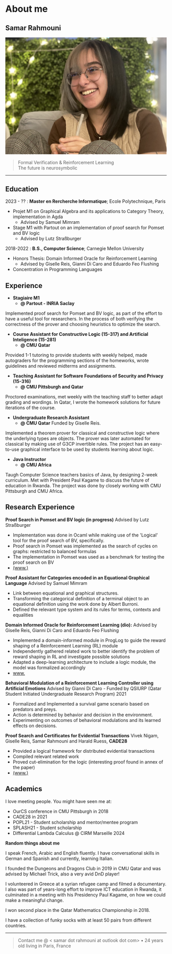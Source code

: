 About me
============
Samar Rahmouni
----

![image](photo.jpg)

>  Formal Verification & Reinforcement Learning \
>  The future is neurosymbolic
----

Education
---------

2023 - ??
:   **Master en Rercherche Informatique**; Ecole Polytechnique, Paris
* Projet M1 on Graphical Algebra and its applications to Category Theory, implementation in Agda
  *  Advised by Samuel Mimram 
* Stage M1 with Partout on an implementation of proof search for Pomset and BV logic 
  * Advised by Lutz Straßburger

2018-2022
:   **B.S., Computer Science**; Carnegie Mellon University
* Honors Thesis: Domain Informed Oracle for Reinforcement Learning
  * Advised by Giselle Reis, Gianni Di Caro and Eduardo Feo Flushing 
* Concentration in Programming Languages


Experience
----------

* **Stagiaire M1** 
  * **@ Partout - INRIA Saclay** 
  
Implemented proof search for Pomset and BV logic, as part of the effort to have a useful tool for researchers. In the process of both verifying the correctness of the prover and choosing heuristics to optimize the search. 

* **Course Assistant for Constructive Logic (15-317) and Artificial Inteligence (15-281)**
  * **@ CMU Qatar**

Provided 1-1 tutoring to provide students with weekly helped, made autograders for the programming sections of the homeworks, wrote guidelines and reviewed midterms and assignments. 

* **Teaching Assistant for Software Foundations of Security and Privacy (15-316)**
  * **@ CMU Pittsburgh and Qatar**

Proctored examinations, met weekly with the teaching staff to better adapt grading and wordings. In Qatar, I wrote the homework solutions for future iterations of the course.


* **Undergraduate Research Assistant**
  * **@ CMU Qatar**
Funded by Giselle Reis. 

Implemented a theorem prover for classical and constructive logic where the underlying types are objects. The prover was later automated for classical by making use of G3CP invertible rules. The project has an easy-to-use graphical interface to be used by students learning about logic. 

* **Java Instructor** 
  * **@ CMU Africa**

Taugh Computer Science teachers basics of Java, by designing 2-week curriculum. Met with President Paul Kagame to discuss the future of education in Rwanda. The project was done by closely working with CMU Pittsburgh and CMU Africa. 


Research Experience
--------------------

**Proof Search in Pomset and BV logic (in progress)** 
Advised by Lutz Straßburger 
* Implementation was done in Ocaml while making use of the 'Logical' tool for the proof search of BV, specifically. 
* Proof search in Pomset was implemented as the search of cycles on graphs: restricted to balanced formulas 
* The implementation in Pomset was used as a benchmark for testing the proof search on BV 
* [(www.)](prospectus.pdf)

**Proof Assistant for Categories encoded in an Equational Graphical Language** Advised by Samuel Mimram
* Link between equational and graphical structures. 
* Transforming the categorical definition of a terminal object to an equational definition using the work done by Albert Burroni.  
* Defined the relevant type system and its rules for terms, contexts and equalities 

**Domain Informed Oracle for Reinforcement Learning (dio):** Advised by Giselle Reis, Gianni Di Caro and Eduardo Feo Flushing
* Implemented a domain-informed module in ProgLog to guide the reward shaping of a Reinforcement Learning (RL) module 
* Independently gathered related work to better identify the problem of reward shaping in RL and investigate possible solutions
* Adapted a deep-learning architecture to include a logic module, the model was formalized accordingly 
* [www.](main.pdf) 

**Behavioral Modulation of a Reinforcement Learning Controller using Artificial Emotions**
Advised by Gianni Di Caro - Funded by QSIURP (Qatar Student Initiated Undergraduate Research Program) 2021
* Formalized and Implemented a survival game scenario based on predators and preys. 
* Action is determined by behavior and decision in the environment. 
* Experimenting on outcomes of behavioral modulations and its learned effects on decisions. 

**Proof Search and Certificates for Evidential Transactions** 
Vivek Nigam, Giselle Reis, Samar Rahmouni and Harald Ruess, **CADE28** 
* Provided a logical framework for distributed evidential transactions 
* Compiled relevant related work 
* Proved cut-elimination for the logic (interesting proof found in annex of the paper) 
* [(www.)](http://nigam.info/docs/cade21.pdf)

Academics
----------------------------------------

I love meeting people. You might have seen me at: 
* OurCS conference in CMU Pittsburgh in 2018
* CADE28 in 2021 
* POPL21 - Student scholarship and mentor/mentee program
* SPLASH21 - Student scholarship 
* Differential Lambda Calculus @ CIRM Marseille 2024 


**Random things about me**

I speak French, Arabic and English fluently. I have conversational skills in German and Spanish and currently, learning Italian.  

I founded the Dungeons and Dragons Club in 2019 in CMU Qatar and was advised by Michael Trick, also a very avid DnD player! 

I volunteered in Greece at a syrian refugee camp and filmed a documentary. I also was part of years-long effort to improve ICT education in Rwanda, it culminated in a meeting with his Presidency Paul Kagame, on how we could make a meaningful change. 

I won second place in the Qatar Mathematics Championship in 2018. 

I have a collection of funky socks with at least 50 pairs from different countries. 

---
> Contact me @ < samar dot rahmouni at outlook dot com> • 24 years old living
> in Paris, France
